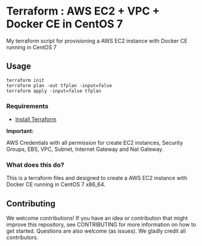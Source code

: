 # Terraform : AWS EC2 + VPC + Docker CE in CentOS 7

My terraform script for provisioning a AWS EC2 instance with Docker CE running in CentOS 7

## Usage
```
terraform init
terraform plan -out tfplan -input=false
terraform apply -input=false tfplan
```
### Requirements

- [Install Terraform](https://www.terraform.io/intro/getting-started/install.html)

**Important:**

AWS Credentials with all permission for create EC2 instances, Security Groups, EBS, VPC, Subnet, Internet Gateway and Nat Gateway.

### What does this do?

This is a terraform files and designed to create a AWS EC2 instance with Docker CE running in CentOS 7 x86_64.

## Contributing

We welcome contributions! If you have an idea or contribution that might improve this repository, see CONTRIBUTING for more information on how to get started. Questions are also welcome (as issues). We gladly credit all contributors.